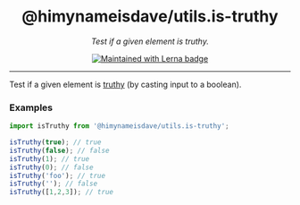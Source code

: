 <div align="center" margin="0 auto 20px">
  <h1>@himynameisdave/utils.is-truthy</h1>
  <p style="font-style: italic;">
    Test if a given element is truthy.
  </p>
  <div>
    <a href="https://lerna.js.org/">
      <img src="https://img.shields.io/badge/maintained%20with-lerna-cc00ff.svg" alt="Maintained with Lerna badge" />
    </a>
  </div>
</div>

---

Test if a given element is [truthy](https://gomakethings.com/truthiness-in-javascript/) (by casting input to a boolean).

### Examples

```typescript
import isTruthy from '@himynameisdave/utils.is-truthy';

isTruthy(true); // true
isTruthy(false); // false
isTruthy(1); // true
isTruthy(0); // false
isTruthy('foo'); // true
isTruthy(''); // false
isTruthy([1,2,3]); // true
```
